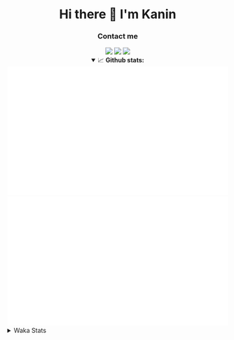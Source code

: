 <div align="center">
 <h1>Hi there 👋 I'm Kanin</h1>
 <h3>Contact me</h3>
 <a href="mailto:im@kanin.dev"><img src="https://img.shields.io/badge/gmail-%23D14836.svg?&style=for-the-badge&logo=gmail&logoColor=white"/></a>
 <a href="https://twitter.com/KaninDev"><img src="https://img.shields.io/badge/twitter-%231DA1F2.svg?&style=for-the-badge&logo=twitter&logoColor=white"/></a>
 <a href="https://www.linkedin.com/in/KaninDev"><img src="https://img.shields.io/badge/linkedin-%230077B5.svg?&style=for-the-badge&logo=linkedin&logoColor=white"/></a>
<details open>
  <summary>📈 <b>Github stats:</b></summary>
  <img src="https://github.com/Kanin/Kanin/blob/master/scripts/GitHubStats/generated/overview.svg"/>
  <img src="https://github.com/Kanin/Kanin/blob/master/scripts/GitHubStats/generated/languages.svg"/>
</details>
</div>

<details>
 <summary>Waka Stats</summary>

<!--START_SECTION:waka-->
![Profile Views](http://img.shields.io/badge/Profile%20Views-7-blue)

![Lines of code](https://img.shields.io/badge/From%20Hello%20World%20I%27ve%20Written-784984%20lines%20of%20code-blue)

**🐱 My Github Data** 

> 🏆 293 Contributions in the Year 2020
 > 
> 📦 6.1 kB Used in Github's Storage 
 > 
> 🚫 Not Opted to Hire
 > 
> 📜 6 Public Repositories
 > 
> 🔑 3 Private Repositories 

**I'm an Early 🐤** 

```text
🌞 Morning    86 commits     ██████░░░░░░░░░░░░░░░░░░░   25.15% 
🌆 Daytime    117 commits    ████████░░░░░░░░░░░░░░░░░   34.21% 
🌃 Evening    80 commits     █████░░░░░░░░░░░░░░░░░░░░   23.39% 
🌙 Night      59 commits     ████░░░░░░░░░░░░░░░░░░░░░   17.25%

```
📅 **I'm Most Productive on Sunday** 

```text
Monday       61 commits     ████░░░░░░░░░░░░░░░░░░░░░   17.84% 
Tuesday      40 commits     ███░░░░░░░░░░░░░░░░░░░░░░   11.7% 
Wednesday    51 commits     ███░░░░░░░░░░░░░░░░░░░░░░   14.91% 
Thursday     33 commits     ██░░░░░░░░░░░░░░░░░░░░░░░   9.65% 
Friday       39 commits     ██░░░░░░░░░░░░░░░░░░░░░░░   11.4% 
Saturday     45 commits     ███░░░░░░░░░░░░░░░░░░░░░░   13.16% 
Sunday       73 commits     █████░░░░░░░░░░░░░░░░░░░░   21.35%

```


📊 **This Week I Spent My Time On** 

```text
⌚︎ Time Zone: America/New_York

💬 Programming Languages: 
Python                   16 hrs 16 mins      ████████████████████░░░░░   82.38% 
JavaScript               1 hr 42 mins        ██░░░░░░░░░░░░░░░░░░░░░░░   8.68% 
Other                    35 mins             ░░░░░░░░░░░░░░░░░░░░░░░░░   3.03% 
virtualenv               29 mins             ░░░░░░░░░░░░░░░░░░░░░░░░░   2.46% 
Markdown                 14 mins             ░░░░░░░░░░░░░░░░░░░░░░░░░   1.21%

🔥 Editors: 
PyCharm                  18 hrs 1 min        ██████████████████████░░░   91.24% 
IntelliJ                 1 hr 43 mins        ██░░░░░░░░░░░░░░░░░░░░░░░   8.76%

🐱‍💻 Projects: 
Naila.py                 7 hrs 37 mins       █████████░░░░░░░░░░░░░░░░   38.6% 
TomsBot                  5 hrs 15 mins       ██████░░░░░░░░░░░░░░░░░░░   26.59% 
amy PIL                  2 hrs 25 mins       ███░░░░░░░░░░░░░░░░░░░░░░   12.27% 
dan                      1 hr 43 mins        ██░░░░░░░░░░░░░░░░░░░░░░░   8.71% 
sheri-discord            1 hr 40 mins        ██░░░░░░░░░░░░░░░░░░░░░░░   8.48%

💻 Operating System: 
Windows                  19 hrs 45 mins      █████████████████████████   100.0%

```

**I Mostly Code in Python** 

```text
Python                   17 repos            ███████████████████░░░░░░   77.27% 
JavaScript               2 repos             ██░░░░░░░░░░░░░░░░░░░░░░░   9.09% 
Kotlin                   1 repo              █░░░░░░░░░░░░░░░░░░░░░░░░   4.55% 
HTML                     1 repo              █░░░░░░░░░░░░░░░░░░░░░░░░   4.55% 
Java                     1 repo              █░░░░░░░░░░░░░░░░░░░░░░░░   4.55%

```


**Timeline**

![Chart not found](https://github.com/Kanin/Kanin/blob/master/charts/bar_graph.png) 


<!--END_SECTION:waka-->
</details>
